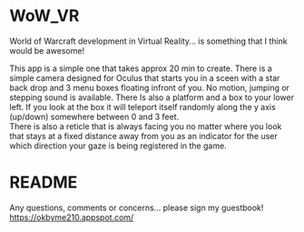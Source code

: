 # WoW_VR
World of Warcraft development in Virtual Reality... is something that I think would be awesome! 

This app is a simple one that takes approx 20 min to create. 
There is a simple camera designed for Oculus that starts you in a sceen with a star back drop and 3 menu boxes floating infront of you. 
No motion, jumping or stepping sound is available. 
There Is also a platform and a box to your lower left. If you look at the box it will teleport itself randomly along the y axis (up/down) somewhere between 0 and 3 feet.  
There is also a reticle that is always facing you no matter where you look that stays at a fixed distance away from you as an indicator for the user which direction your gaze is being registered in the game.  

# README #
Any questions, comments or concerns... please sign my guestbook!
https://okbyme210.appspot.com/


